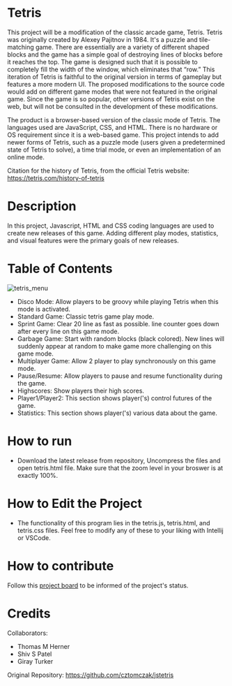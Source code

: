 # Tetris
This project will be a modification of the classic arcade game, Tetris. Tetris was originally created by Alexey Pajitnov in 1984. It's a puzzle and tile-matching game. There are essentially are a variety of different shaped blocks and the game has a simple goal of destroying lines of blocks before it reaches the top. The game is designed such that it is possible to completely fill the width of the window, which eliminates that “row.” This iteration of Tetris is faithful to the original version in terms of gameplay but features a more modern UI. The proposed modifications to the source code would add on different game modes that were not featured in the original game. Since the game is so popular, other versions of Tetris exist on the web, but will not be consulted in the development of these modifications.

The product is a browser-based version of the classic mode of Tetris. The languages used are JavaScript, CSS, and HTML. There is no hardware or OS requirement since it is a web-based game. This project intends to add newer forms of Tetris, such as a puzzle mode (users given a predetermined state of Tetris to solve), a time trial mode, or even an implementation of an online mode.

Citation for the history of Tetris, from the official Tetris website: https://tetris.com/history-of-tetris 

# Description

In this project, Javascript, HTML and CSS coding languages are used to create new releases of this game. Adding different play modes, statistics, and visual features were the primary goals of new releases. 

# Table of Contents

![tetris_menu](https://user-images.githubusercontent.com/89690556/164704878-8bb90b57-e223-4f72-9751-271d940aeaa7.PNG)

- Disco Mode: Allow players to be groovy while playing Tetris when this mode is activated.
- Standard Game: Classic tetris  game play mode.
- Sprint Game: Clear 20 line as fast as possible. line counter goes down after every line on this game mode.
- Garbage Game: Start with random blocks (black colored). New lines will suddenly appear at random to make game more challenging on this game mode.
- Multiplayer Game: Allow 2 player to play synchronously on this game mode. 
- Pause/Resume: Allow players to pause and resume functionality during the game.
- Highscores: Show players their high scores.
- Player1/Player2: This section shows player('s) control futures of the game.
- Statistics: This section shows player('s) various data about the game.

# How to run
 - Download the latest release from repository, Uncompress the files and open tetris.html file. Make sure that the zoom level in your broswer is at exactly 100%. 

# How to Edit the Project

- The functionality of this program lies in the tetris.js, tetris.html, and tetris.css files. Feel free to modify any of these to your liking with Intellij or VSCode. 

# How to contribute
Follow this [project board](https://trello.com/b/sWluIrWJ/tetris) to be informed of the project's status.

# Credits

Collaborators:
- Thomas M Herner
- Shiv S Patel
- Giray Turker

Original Repository: https://github.com/cztomczak/jstetris
